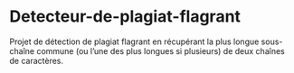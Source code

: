 # Detecteur-de-plagiat-flagrant
Projet de détection de plagiat flagrant en récupérant la plus longue sous-chaı̂ne commune (ou l’une des plus longues si plusieurs) de deux chaı̂nes de caractères.

